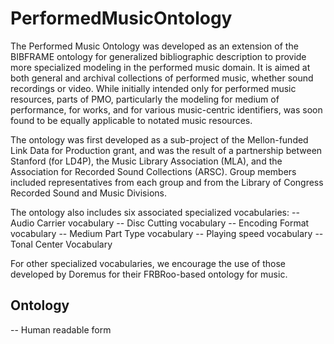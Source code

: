 # PerformedMusicOntology
The Performed Music Ontology was developed as an extension of the BIBFRAME ontology for generalized bibliographic description to provide more specialized modeling in the performed music domain. It is aimed at both general and archival collections of performed music, whether sound recordings or video. While initially intended only for performed music resources, parts of PMO, particularly the modeling for medium of performance, for works, and for various music-centric identifiers, was soon found to be equally applicable to notated music resources.

The ontology was first developed as a sub-project of the Mellon-funded Link Data for Production grant, and was the result of a partnership between Stanford (for LD4P), the Music Library Association (MLA), and the Association for Recorded Sound Collections (ARSC). Group members included representatives from each group and from the Library of Congress Recorded Sound and Music Divisions.

The ontology also includes six associated specialized vocabularies:
  -- Audio Carrier vocabulary
  -- Disc Cutting vocabulary
  -- Encoding Format vocabulary
  -- Medium Part Type vocabulary
  -- Playing speed vocabulary
  -- Tonal Center Vocabulary

For other specialized vocabularies, we encourage the use of those developed by Doremus for their FRBRoo-based ontology for music.

## Ontology
-- Human readable form


